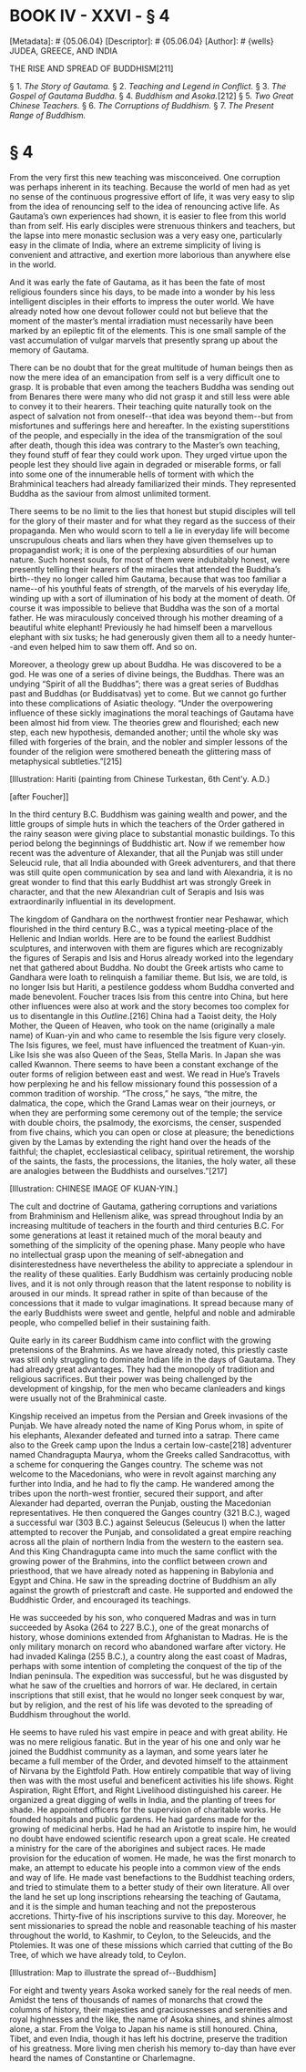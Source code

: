 # BOOK IV - XXVI - § 4
[Metadata]: # {05.06.04}
[Descriptor]: # {05.06.04}
[Author]: # {wells}
JUDEA, GREECE, AND INDIA

THE RISE AND SPREAD OF BUDDHISM[211]

§ 1. _The Story of Gautama._ § 2. _Teaching and Legend in      Conflict._
§ 3. _The Gospel of Gautama Buddha._ § 4. _Buddhism and      Asoka._[212] § 5.
_Two Great Chinese Teachers._ § 6. _The      Corruptions of Buddhism._ § 7.
_The Present Range of Buddhism._

# § 4
From the very first this new teaching was misconceived. One corruption was
perhaps inherent in its teaching. Because the world of men had as yet no sense
of the continuous progressive effort of life, it was very easy to slip from the
idea of renouncing self to the idea of renouncing active life. As Gautama’s own
experiences had shown, it is easier to flee from this world than from self. His
early disciples were strenuous thinkers and teachers, but the lapse into mere
monastic seclusion was a very easy one, particularly easy in the climate of
India, where an extreme simplicity of living is convenient and attractive, and
exertion more laborious than anywhere else in the world.

And it was early the fate of Gautama, as it has been the fate of most religious
founders since his days, to be made into a wonder by his less intelligent
disciples in their efforts to impress the outer world. We have already noted
how one devout follower could not but believe that the moment of the master’s
mental irradiation must necessarily have been marked by an epileptic fit of the
elements. This is one small sample of the vast accumulation of vulgar marvels
that presently sprang up about the memory of Gautama.

There can be no doubt that for the great multitude of human beings then as now
the mere idea of an emancipation from self is a very difficult one to grasp. It
is probable that even among the teachers Buddha was sending out from Benares
there were many who did not grasp it and still less were able to convey it to
their hearers. Their teaching quite naturally took on the aspect of salvation
not from oneself--that idea was beyond them--but from misfortunes and
sufferings here and hereafter. In the existing superstitions of the people, and
especially in the idea of the transmigration of the soul after death, though
this idea was contrary to the Master’s own teaching, they found stuff of fear
they could work upon. They urged virtue upon the people lest they should live
again in degraded or miserable forms, or fall into some one of the innumerable
hells of torment with which the Brahminical teachers had already familiarized
their minds. They represented Buddha as the saviour from almost unlimited
torment.

There seems to be no limit to the lies that honest but stupid disciples will
tell for the glory of their master and for what they regard as the success of
their propaganda. Men who would scorn to tell a lie in everyday life will
become unscrupulous cheats and liars when they have given themselves up to
propagandist work; it is one of the perplexing absurdities of our human nature.
Such honest souls, for most of them were indubitably honest, were presently
telling their hearers of the miracles that attended the Buddha’s birth--they no
longer called him Gautama, because that was too familiar a name--of his
youthful feats of strength, of the marvels of his everyday life, winding up
with a sort of illumination of his body at the moment of death. Of course it
was impossible to believe that Buddha was the son of a mortal father. He was
miraculously conceived through his mother dreaming of a beautiful white
elephant! Previously he had himself been a marvellous elephant with six tusks;
he had generously given them all to a needy hunter--and even helped him to saw
them off. And so on.

Moreover, a theology grew up about Buddha. He was discovered to be a god. He
was one of a series of divine beings, the Buddhas. There was an undying “Spirit
of all the Buddhas”; there was a great series of Buddhas past and Buddhas (or
Buddisatvas) yet to come. But we cannot go further into these complications of
Asiatic theology. “Under the overpowering influence of these sickly
imaginations the moral teachings of Gautama have been almost hid from view. The
theories grew and flourished; each new step, each new hypothesis, demanded
another; until the whole sky was filled with forgeries of the brain, and the
nobler and simpler lessons of the founder of the religion were smothered
beneath the glittering mass of metaphysical subtleties.”[215]

[Illustration: Hariti (painting from Chinese Turkestan, 6th Cent'y. A.D.)

[after Foucher]]

In the third century B.C. Buddhism was gaining wealth and power, and the little
groups of simple huts in which the teachers of the Order gathered in the rainy
season were giving place to substantial monastic buildings. To this period
belong the beginnings of Buddhistic art. Now if we remember how recent was the
adventure of Alexander, that all the Punjab was still under Seleucid rule, that
all India abounded with Greek adventurers, and that there was still quite open
communication by sea and land with Alexandria, it is no great wonder to find
that this early Buddhist art was strongly Greek in character, and that the new
Alexandrian cult of Serapis and Isis was extraordinarily influential in its
development.

The kingdom of Gandhara on the northwest frontier near Peshawar, which
flourished in the third century B.C., was a typical meeting-place of the
Hellenic and Indian worlds. Here are to be found the earliest Buddhist
sculptures, and interwoven with them are figures which are recognizably the
figures of Serapis and Isis and Horus already worked into the legendary net
that gathered about Buddha. No doubt the Greek artists who came to Gandhara
were loath to relinquish a familiar theme. But Isis, we are told, is no longer
Isis but Hariti, a pestilence goddess whom Buddha converted and made
benevolent. Foucher traces Isis from this centre into China, but here other
influences were also at work and the story becomes too complex for us to
disentangle in this _Outline_.[216] China had a Taoist deity, the Holy Mother,
the Queen of Heaven, who took on the name (originally a male name) of Kuan-yin
and who came to resemble the Isis figure very closely. The Isis figures, we
feel, must have influenced the treatment of Kuan-yin. Like Isis she was also
Queen of the Seas, Stella Maris. In Japan she was called Kwannon. There seems
to have been a constant exchange of the outer forms of religion between east
and west. We read in Hue’s Travels how perplexing he and his fellow missionary
found this possession of a common tradition of worship. “The cross,” he says,
“the mitre, the dalmatica, the cope, which the Grand Lamas wear on their
journeys, or when they are performing some ceremony out of the temple; the
service with double choirs, the psalmody, the exorcisms, the censer, suspended
from five chains, which you can open or close at pleasure; the benedictions
given by the Lamas by extending the right hand over the heads of the faithful;
the chaplet, ecclesiastical celibacy, spiritual retirement, the worship of the
saints, the fasts, the processions, the litanies, the holy water, all these are
analogies between the Buddhists and ourselves.”[217]

[Illustration: CHINESE IMAGE OF KUAN-YIN.]



The cult and doctrine of Gautama, gathering corruptions and variations from
Brahminism and Hellenism alike, was spread throughout India by an increasing
multitude of teachers in the fourth and third centuries B.C. For some
generations at least it retained much of the moral beauty and something of the
simplicity of the opening phase. Many people who have no intellectual grasp
upon the meaning of self-abnegation and disinterestedness have nevertheless the
ability to appreciate a splendour in the reality of these qualities. Early
Buddhism was certainly producing noble lives, and it is not only through reason
that the latent response to nobility is aroused in our minds. It spread rather
in spite of than because of the concessions that it made to vulgar
imaginations. It spread because many of the early Buddhists were sweet and
gentle, helpful and noble and admirable people, who compelled belief in their
sustaining faith.

Quite early in its career Buddhism came into conflict with the growing
pretensions of the Brahmins. As we have already noted, this priestly caste was
still only struggling to dominate Indian life in the days of Gautama. They had
already great advantages. They had the monopoly of tradition and religious
sacrifices. But their power was being challenged by the development of
kingship, for the men who became clanleaders and kings were usually not of the
Brahminical caste.

Kingship received an impetus from the Persian and Greek invasions of the
Punjab. We have already noted the name of King Porus whom, in spite of his
elephants, Alexander defeated and turned into a satrap. There came also to the
Greek camp upon the Indus a certain low-caste[218] adventurer named
Chandragupta Maurya, whom the Greeks called Sandracottus, with a scheme for
conquering the Ganges country. The scheme was not welcome to the Macedonians,
who were in revolt against marching any further into India, and he had to fly
the camp. He wandered among the tribes upon the north-west frontier, secured
their support, and after Alexander had departed, overran the Punjab, ousting
the Macedonian representatives. He then conquered the Ganges country (321
B.C.), waged a successful war (303 B.C.) against Seleucus (Seleucus I) when the
latter attempted to recover the Punjab, and consolidated a great empire
reaching across all the plain of northern India from the western to the eastern
sea. And this King Chandragupta came into much the same conflict with the
growing power of the Brahmins, into the conflict between crown and priesthood,
that we have already noted as happening in Babylonia and Egypt and China. He
saw in the spreading doctrine of Buddhism an ally against the growth of
priestcraft and caste. He supported and endowed the Buddhistic Order, and
encouraged its teachings.

He was succeeded by his son, who conquered Madras and was in turn succeeded by
Asoka (264 to 227 B.C.), one of the great monarchs of history, whose dominions
extended from Afghanistan to Madras. He is the only military monarch on record
who abandoned warfare after victory. He had invaded Kalinga (255 B.C.), a
country along the east coast of Madras, perhaps with some intention of
completing the conquest of the tip of the Indian peninsula. The expedition was
successful, but he was disgusted by what he saw of the cruelties and horrors of
war. He declared, in certain inscriptions that still exist, that he would no
longer seek conquest by war, but by religion, and the rest of his life was
devoted to the spreading of Buddhism throughout the world.

He seems to have ruled his vast empire in peace and with great ability. He was
no mere religious fanatic. But in the year of his one and only war he joined
the Buddhist community as a layman, and some years later he became a full
member of the Order, and devoted himself to the attainment of Nirvana by the
Eightfold Path. How entirely compatible that way of living then was with the
most useful and beneficent activities his life shows. Right Aspiration, Right
Effort, and Right Livelihood distinguished his career. He organized a great
digging of wells in India, and the planting of trees for shade. He appointed
officers for the supervision of charitable works. He founded hospitals and
public gardens. He had gardens made for the growing of medicinal herbs. Had he
had an Aristotle to inspire him, he would no doubt have endowed scientific
research upon a great scale. He created a ministry for the care of the
aborigines and subject races. He made provision for the education of women. He
made, he was the first monarch to make, an attempt to educate his people into a
common view of the ends and way of life. He made vast benefactions to the
Buddhist teaching orders, and tried to stimulate them to a better study of
their own literature. All over the land he set up long inscriptions rehearsing
the teaching of Gautama, and it is the simple and human teaching and not the
preposterous accretions. Thirty-five of his inscriptions survive to this day.
Moreover, he sent missionaries to spread the noble and reasonable teaching of
his master throughout the world, to Kashmir, to Ceylon, to the Seleucids, and
the Ptolemies. It was one of these missions which carried that cutting of the
Bo Tree, of which we have already told, to Ceylon.

[Illustration: Map to illustrate the spread of--Buddhism]

For eight and twenty years Asoka worked sanely for the real needs of men.
Amidst the tens of thousands of names of monarchs that crowd the columns of
history, their majesties and graciousnesses and serenities and royal highnesses
and the like, the name of Asoka shines, and shines almost alone, a star. From
the Volga to Japan his name is still honoured. China, Tibet, and even India,
though it has left his doctrine, preserve the tradition of his greatness. More
living men cherish his memory to-day than have ever heard the names of
Constantine or Charlemagne.

